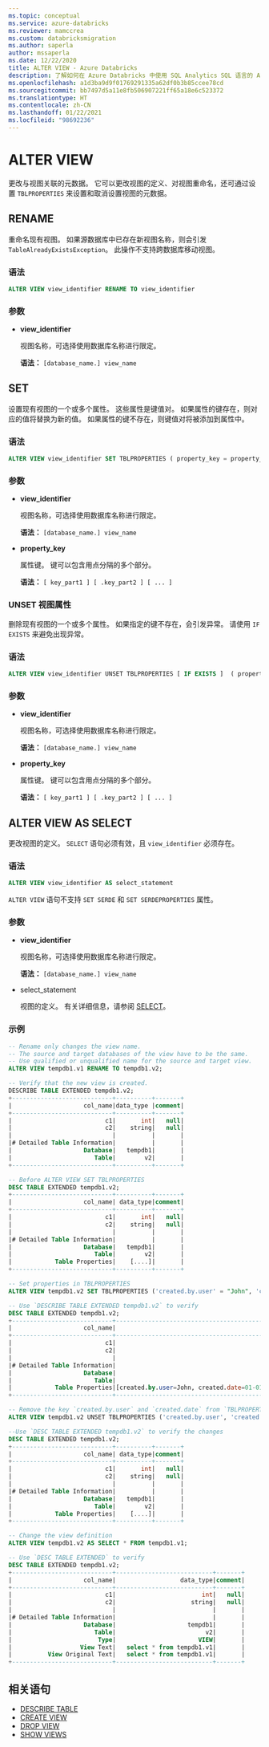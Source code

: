 ```yaml
---
ms.topic: conceptual
ms.service: azure-databricks
ms.reviewer: mamccrea
ms.custom: databricksmigration
ms.author: saperla
author: mssaperla
ms.date: 12/22/2020
title: ALTER VIEW - Azure Databricks
description: 了解如何在 Azure Databricks 中使用 SQL Analytics SQL 语言的 ALTER VIEW 语法。
ms.openlocfilehash: a1d3ba9d9f01769291335a62df0b3b85ccee78cd
ms.sourcegitcommit: bb7497d5a11e8fb506907221ff65a18e6c523372
ms.translationtype: HT
ms.contentlocale: zh-CN
ms.lasthandoff: 01/22/2021
ms.locfileid: "98692236"
---
```

# <a name="alter-view"></a>ALTER VIEW

更改与视图关联的元数据。 它可以更改视图的定义、对视图重命名，还可通过设置 ``TBLPROPERTIES`` 来设置和取消设置视图的元数据。

## <a name="rename"></a>RENAME

重命名现有视图。 如果源数据库中已存在新视图名称，则会引发 ``TableAlreadyExistsException``。 此操作不支持跨数据库移动视图。

### <a name="syntax"></a>语法

```sql
ALTER VIEW view_identifier RENAME TO view_identifier
```

### <a name="parameters"></a>参数

* **view_identifier**

  视图名称，可选择使用数据库名称进行限定。

  **语法：** ``[database_name.] view_name``

## <a name="set"></a>SET

设置现有视图的一个或多个属性。 这些属性是键值对。 如果属性的键存在，则对应的值将替换为新的值。 如果属性的键不存在，则键值对将被添加到属性中。

### <a name="syntax"></a>语法

```sql
ALTER VIEW view_identifier SET TBLPROPERTIES ( property_key = property_val [ , ... ] )
```

### <a name="parameters"></a>参数

* **view_identifier**

  视图名称，可选择使用数据库名称进行限定。

  **语法：** ``[database_name.] view_name``

* **property_key**

  属性键。 键可以包含用点分隔的多个部分。

  **语法：** ``[ key_part1 ] [ .key_part2 ] [ ... ]``

### <a name="unset-view-properties"></a>UNSET 视图属性

删除现有视图的一个或多个属性。 如果指定的键不存在，会引发异常。 请使用 ``IF EXISTS`` 来避免出现异常。

### <a name="syntax"></a>语法

```sql
ALTER VIEW view_identifier UNSET TBLPROPERTIES [ IF EXISTS ]  ( property_key [ , ... ] )
```

### <a name="parameters"></a>参数

* **view_identifier**

  视图名称，可选择使用数据库名称进行限定。

  **语法：** ``[database_name.] view_name``

* **property_key**

  属性键。 键可以包含用点分隔的多个部分。

  **语法：** ``[ key_part1 ] [ .key_part2 ] [ ... ]``

## <a name="alter-view-as-select"></a>ALTER VIEW AS SELECT

更改视图的定义。 ``SELECT`` 语句必须有效，且 ``view_identifier`` 必须存在。

### <a name="syntax"></a>语法

```sql
ALTER VIEW view_identifier AS select_statement
```

``ALTER VIEW`` 语句不支持 ``SET SERDE`` 和 ``SET SERDEPROPERTIES`` 属性。

### <a name="parameters"></a>参数

* **view_identifier**

  视图名称，可选择使用数据库名称进行限定。

  **语法：** ``[database_name.] view_name``

* select_statement

  视图的定义。 有关详细信息，请参阅 [SELECT](sql-ref-syntax-qry-select.md)。

### <a name="examples"></a>示例

```sql
-- Rename only changes the view name.
-- The source and target databases of the view have to be the same.
-- Use qualified or unqualified name for the source and target view.
ALTER VIEW tempdb1.v1 RENAME TO tempdb1.v2;

-- Verify that the new view is created.
DESCRIBE TABLE EXTENDED tempdb1.v2;
+----------------------------+----------+-------+
|                    col_name|data_type |comment|
+----------------------------+----------+-------+
|                          c1|       int|   null|
|                          c2|    string|   null|
|                            |          |       |
|# Detailed Table Information|          |       |
|                    Database|   tempdb1|       |
|                       Table|        v2|       |
+----------------------------+----------+-------+

-- Before ALTER VIEW SET TBLPROPERTIES
DESC TABLE EXTENDED tempdb1.v2;
+----------------------------+----------+-------+
|                    col_name| data_type|comment|
+----------------------------+----------+-------+
|                          c1|       int|   null|
|                          c2|    string|   null|
|                            |          |       |
|# Detailed Table Information|          |       |
|                    Database|   tempdb1|       |
|                       Table|        v2|       |
|            Table Properties|    [....]|       |
+----------------------------+----------+-------+

-- Set properties in TBLPROPERTIES
ALTER VIEW tempdb1.v2 SET TBLPROPERTIES ('created.by.user' = "John", 'created.date' = '01-01-2001' );

-- Use `DESCRIBE TABLE EXTENDED tempdb1.v2` to verify
DESC TABLE EXTENDED tempdb1.v2;
+----------------------------+-----------------------------------------------------+-------+
|                    col_name|                                            data_type|comment|
+----------------------------+-----------------------------------------------------+-------+
|                          c1|                                                  int|   null|
|                          c2|                                               string|   null|
|                            |                                                     |       |
|# Detailed Table Information|                                                     |       |
|                    Database|                                              tempdb1|       |
|                       Table|                                                   v2|       |
|            Table Properties|[created.by.user=John, created.date=01-01-2001, ....]|       |
+----------------------------+-----------------------------------------------------+-------+

-- Remove the key `created.by.user` and `created.date` from `TBLPROPERTIES`
ALTER VIEW tempdb1.v2 UNSET TBLPROPERTIES ('created.by.user', 'created.date');

--Use `DESC TABLE EXTENDED tempdb1.v2` to verify the changes
DESC TABLE EXTENDED tempdb1.v2;
+----------------------------+----------+-------+
|                    col_name| data_type|comment|
+----------------------------+----------+-------+
|                          c1|       int|   null|
|                          c2|    string|   null|
|                            |          |       |
|# Detailed Table Information|          |       |
|                    Database|   tempdb1|       |
|                       Table|        v2|       |
|            Table Properties|    [....]|       |
+----------------------------+----------+-------+

-- Change the view definition
ALTER VIEW tempdb1.v2 AS SELECT * FROM tempdb1.v1;

-- Use `DESC TABLE EXTENDED` to verify
DESC TABLE EXTENDED tempdb1.v2;
+----------------------------+---------------------------+-------+
|                    col_name|                  data_type|comment|
+----------------------------+---------------------------+-------+
|                          c1|                        int|   null|
|                          c2|                     string|   null|
|                            |                           |       |
|# Detailed Table Information|                           |       |
|                    Database|                    tempdb1|       |
|                       Table|                         v2|       |
|                        Type|                       VIEW|       |
|                   View Text|   select * from tempdb1.v1|       |
|          View Original Text|   select * from tempdb1.v1|       |
+----------------------------+---------------------------+-------+
```

## <a name="related-statements"></a>相关语句

* [DESCRIBE TABLE](sql-ref-syntax-aux-describe-table.md)
* [CREATE VIEW](sql-ref-syntax-ddl-create-view.md)
* [DROP VIEW](sql-ref-syntax-ddl-drop-view.md)
* [SHOW VIEWS](sql-ref-syntax-aux-show-views.md)